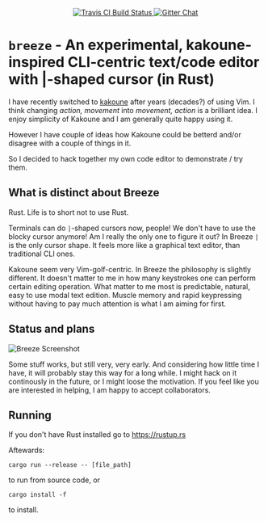 <p align="center">
  <a href="https://travis-ci.org/dpc/breeze">
      <img src="https://img.shields.io/travis/dpc/breeze/master.svg?style=flat-square" alt="Travis CI Build Status">
  </a>
  <a href="https://gitter.im/dpc/breeze">
      <img src="https://img.shields.io/badge/GITTER-join%20chat-green.svg?style=flat-square" alt="Gitter Chat">
  </a>
  <br>
</p>



# `breeze` -  An experimental, kakoune-inspired CLI-centric text/code editor with |-shaped cursor (in Rust)

I have recently switched to [kakoune](http://kakoune.org/) after years (decades?)
of using Vim. I think changing *action, movement* into *movement, action* is a
brilliant idea. I enjoy simplicity of Kakoune and I am generally quite happy using it.

However I have couple of ideas how Kakoune could be betterd and/or disagree with a couple
of things in it.

So I decided to hack together my own code editor to demonstrate / try them.

## What is distinct about Breeze

Rust. Life is to short not to use Rust.

Terminals can do `|`-shaped cursors now, people! We don't have to use the blocky
cursor anymore! Am I really the only one to figure it out?
In Breeze `|` is the only cursor shape. It feels more like a graphical text editor,
than traditional CLI ones.

Kakoune seem very Vim-golf-centric. In Breeze the philosophy is slightly different.
It doesn't matter to me in how many keystrokes one can perform certain editing operation.
What matter to me most is predictable, natural, easy to use modal text edition. Muscle
memory and rapid keypressing without having to pay much attention is what I am aiming for
first.


## Status and plans


![Breeze Screenshot](https://i.imgur.com/lzR8cME.png "Breeze screenshot")

Some stuff works, but still very, very early. And considering how little time I have,
it will probably stay this way for a long while. I might hack on it continously in the
future, or I might loose the motivation. If you feel like you are interested in helping,
I am happy to accept collaborators.

## Running

If you don't have Rust installed go to https://rustup.rs

Aftewards:

```
cargo run --release -- [file_path]
```
to run from source code, or

```
cargo install -f
```

to install.
